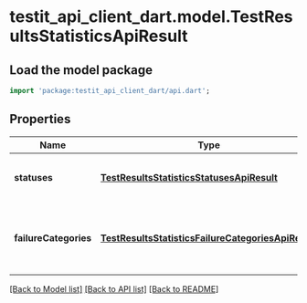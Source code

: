 # testit_api_client_dart.model.TestResultsStatisticsApiResult

## Load the model package
```dart
import 'package:testit_api_client_dart/api.dart';
```

## Properties
Name | Type | Description | Notes
------------ | ------------- | ------------- | -------------
**statuses** | [**TestResultsStatisticsStatusesApiResult**](TestResultsStatisticsStatusesApiResult.md) | Test results counts aggregated by outcome | [readonly] 
**failureCategories** | [**TestResultsStatisticsFailureCategoriesApiResult**](TestResultsStatisticsFailureCategoriesApiResult.md) | Test results counts aggregated by result failure categories | [readonly] 

[[Back to Model list]](../README.md#documentation-for-models) [[Back to API list]](../README.md#documentation-for-api-endpoints) [[Back to README]](../README.md)


